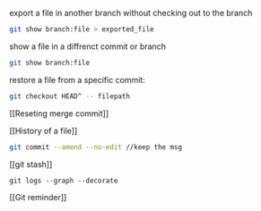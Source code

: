 export a file in another branch without checking out to the branch
```bash
git show branch:file > exported_file
```

show a file in a diffrenct commit or branch
```bash
git show branch:file
```

restore a file from a specific commit:
```bash
git checkout HEAD^ -- filepath
```

[[Reseting merge commit]] 

[[History of a file]] 

```bash
git commit --amend --no-edit //keep the msg
```

[[git stash]] 

```
git logs --graph --decorate
```
[[Git reminder]]